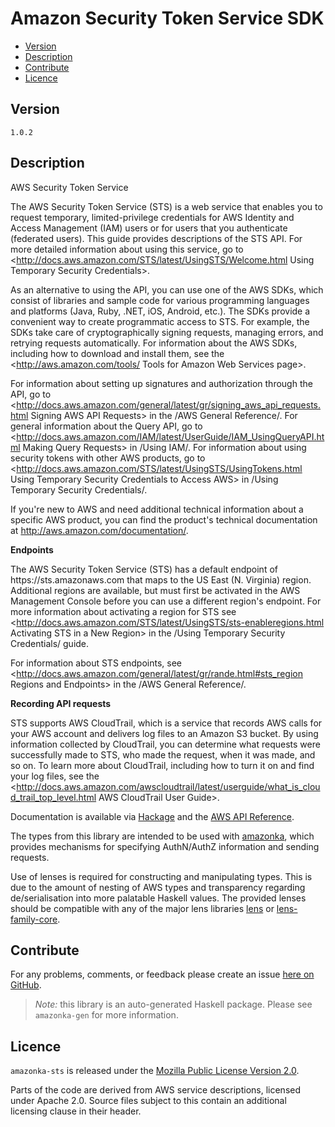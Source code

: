 # Amazon Security Token Service SDK

* [Version](#version)
* [Description](#description)
* [Contribute](#contribute)
* [Licence](#licence)


## Version

`1.0.2`


## Description

AWS Security Token Service

The AWS Security Token Service (STS) is a web service that enables you
to request temporary, limited-privilege credentials for AWS Identity and
Access Management (IAM) users or for users that you authenticate
(federated users). This guide provides descriptions of the STS API. For
more detailed information about using this service, go to
<http://docs.aws.amazon.com/STS/latest/UsingSTS/Welcome.html Using Temporary Security Credentials>.

As an alternative to using the API, you can use one of the AWS SDKs,
which consist of libraries and sample code for various programming
languages and platforms (Java, Ruby, .NET, iOS, Android, etc.). The SDKs
provide a convenient way to create programmatic access to STS. For
example, the SDKs take care of cryptographically signing requests,
managing errors, and retrying requests automatically. For information
about the AWS SDKs, including how to download and install them, see the
<http://aws.amazon.com/tools/ Tools for Amazon Web Services page>.

For information about setting up signatures and authorization through
the API, go to
<http://docs.aws.amazon.com/general/latest/gr/signing_aws_api_requests.html Signing AWS API Requests>
in the /AWS General Reference/. For general information about the Query
API, go to
<http://docs.aws.amazon.com/IAM/latest/UserGuide/IAM_UsingQueryAPI.html Making Query Requests>
in /Using IAM/. For information about using security tokens with other
AWS products, go to
<http://docs.aws.amazon.com/STS/latest/UsingSTS/UsingTokens.html Using Temporary Security Credentials to Access AWS>
in /Using Temporary Security Credentials/.

If you\'re new to AWS and need additional technical information about a
specific AWS product, you can find the product\'s technical
documentation at <http://aws.amazon.com/documentation/>.

__Endpoints__

The AWS Security Token Service (STS) has a default endpoint of
https:\/\/sts.amazonaws.com that maps to the US East (N. Virginia)
region. Additional regions are available, but must first be activated in
the AWS Management Console before you can use a different region\'s
endpoint. For more information about activating a region for STS see
<http://docs.aws.amazon.com/STS/latest/UsingSTS/sts-enableregions.html Activating STS in a New Region>
in the /Using Temporary Security Credentials/ guide.

For information about STS endpoints, see
<http://docs.aws.amazon.com/general/latest/gr/rande.html#sts_region Regions and Endpoints>
in the /AWS General Reference/.

__Recording API requests__

STS supports AWS CloudTrail, which is a service that records AWS calls
for your AWS account and delivers log files to an Amazon S3 bucket. By
using information collected by CloudTrail, you can determine what
requests were successfully made to STS, who made the request, when it
was made, and so on. To learn more about CloudTrail, including how to
turn it on and find your log files, see the
<http://docs.aws.amazon.com/awscloudtrail/latest/userguide/what_is_cloud_trail_top_level.html AWS CloudTrail User Guide>.

Documentation is available via [Hackage](http://hackage.haskell.org/package/amazonka-sts)
and the [AWS API Reference](http://docs.aws.amazon.com/STS/latest/APIReference/Welcome.html).

The types from this library are intended to be used with [amazonka](http://hackage.haskell.org/package/amazonka),
which provides mechanisms for specifying AuthN/AuthZ information and sending requests.

Use of lenses is required for constructing and manipulating types.
This is due to the amount of nesting of AWS types and transparency regarding
de/serialisation into more palatable Haskell values.
The provided lenses should be compatible with any of the major lens libraries
[lens](http://hackage.haskell.org/package/lens) or [lens-family-core](http://hackage.haskell.org/package/lens-family-core).

## Contribute

For any problems, comments, or feedback please create an issue [here on GitHub](https://github.com/brendanhay/amazonka/issues).

> _Note:_ this library is an auto-generated Haskell package. Please see `amazonka-gen` for more information.


## Licence

`amazonka-sts` is released under the [Mozilla Public License Version 2.0](http://www.mozilla.org/MPL/).

Parts of the code are derived from AWS service descriptions, licensed under Apache 2.0.
Source files subject to this contain an additional licensing clause in their header.
